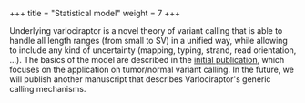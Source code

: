 +++
title = "Statistical model"
weight = 7
+++

Underlying varlociraptor is a novel theory of variant calling that is able to handle all length ranges (from small to SV) in a unified way, while allowing to include any kind of uncertainty (mapping, typing, strand, read orientation, ...).
The basics of the model are described in the [initial publication](https://doi.org/10.1186/s13059-020-01993-6), which focuses on the application on tumor/normal variant calling.
In the future, we will publish another manuscript that describes Varlociraptor's generic calling mechanisms.


